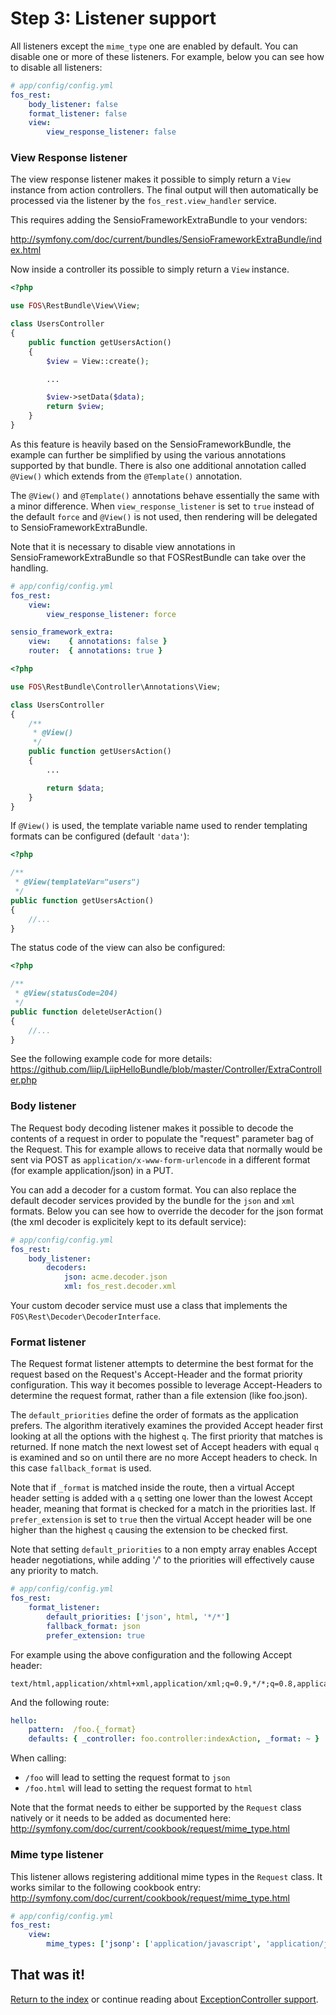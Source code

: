 Step 3: Listener support
========================
All listeners except the ``mime_type`` one are enabled by default.  You can
disable one or more of these listeners.  For example, below you can see how to
disable all listeners:

```yaml
# app/config/config.yml
fos_rest:
    body_listener: false
    format_listener: false
    view:
        view_response_listener: false
```

### View Response listener

The view response listener makes it possible to simply return a ``View``
instance from action controllers. The final output will then automatically be
processed via the listener by the ``fos_rest.view_handler`` service.

This requires adding the SensioFrameworkExtraBundle to your vendors:

http://symfony.com/doc/current/bundles/SensioFrameworkExtraBundle/index.html

Now inside a controller its possible to simply return a ``View`` instance.

```php
<?php

use FOS\RestBundle\View\View;

class UsersController
{
    public function getUsersAction()
    {
        $view = View::create();

        ...

        $view->setData($data);
        return $view;
    }
}
```

As this feature is heavily based on the SensioFrameworkBundle, the example can
further be simplified by using the various annotations supported by that
bundle. There is also one additional annotation called ``@View()`` which
extends from the ``@Template()`` annotation.

The ``@View()`` and ``@Template()`` annotations behave essentially the same
with a minor difference. When ``view_response_listener`` is set to ``true``
instead of the default ``force`` and ``@View()`` is not used, then rendering
will be delegated to SensioFrameworkExtraBundle.

Note that it is necessary to disable view annotations in
SensioFrameworkExtraBundle so that FOSRestBundle can take over the handling.

```yaml
# app/config/config.yml
fos_rest:
    view:
        view_response_listener: force

sensio_framework_extra:
    view:    { annotations: false }
    router:  { annotations: true }
```

```php
<?php

use FOS\RestBundle\Controller\Annotations\View;

class UsersController
{
    /**
     * @View()
     */
    public function getUsersAction()
    {
        ...

        return $data;
    }
}
```
If ``@View()`` is used, the template variable name used to render templating
formats can be configured (default  ``'data'``):

```php
<?php

/**
 * @View(templateVar="users")
 */
public function getUsersAction()
{
    //...
}
```

The status code of the view can also be configured:

```php
<?php

/**
 * @View(statusCode=204)
 */
public function deleteUserAction()
{
    //...
}
```

See the following example code for more details:
https://github.com/liip/LiipHelloBundle/blob/master/Controller/ExtraController.php

### Body listener

The Request body decoding listener makes it possible to decode the contents of
a request in order to populate the "request" parameter bag of the Request. This
for example allows to receive data that normally would be sent via POST as
``application/x-www-form-urlencode`` in a different format (for example
application/json) in a PUT.

You can add a decoder for a custom format. You can also replace the default
decoder services provided by the bundle for the ``json`` and ``xml`` formats.
Below you can see how to override the decoder for the json format (the xml
decoder is explicitely kept to its default service):

```yaml
# app/config/config.yml
fos_rest:
    body_listener:
        decoders:
            json: acme.decoder.json
            xml: fos_rest.decoder.xml
```

Your custom decoder service must use a class that implements the
``FOS\Rest\Decoder\DecoderInterface``.

### Format listener

The Request format listener attempts to determine the best format for the
request based on the Request's Accept-Header and the format priority
configuration. This way it becomes possible to leverage Accept-Headers to
determine the request format, rather than a file extension (like foo.json).

The ``default_priorities`` define the order of formats as the application
prefers.  The algorithm iteratively examines the provided Accept header first
looking at all the options with the highest ``q``. The first priority that
matches is returned. If none match the next lowest set of Accept headers with
equal ``q`` is examined and so on until there are no more Accept headers to
check. In this case ``fallback_format`` is used.

Note that if ``_format`` is matched inside the route, then a virtual Accept
header setting is added with a ``q`` setting one lower than the lowest Accept
header, meaning that format is checked for a match in the priorities last. If
``prefer_extension`` is set to ``true`` then the virtual Accept header will be
one higher than the highest ``q`` causing the extension to be checked first.

Note that setting ``default_priorities`` to a non empty array enables Accept
header negotiations, while adding '*/*' to the priorities will effectively
cause any priority to match.

```yaml
# app/config/config.yml
fos_rest:
    format_listener:
        default_priorities: ['json', html, '*/*']
        fallback_format: json
        prefer_extension: true
```

For example using the above configuration and the following Accept header:
```
text/html,application/xhtml+xml,application/xml;q=0.9,*/*;q=0.8,application/json
```

And the following route:

```yaml
hello:
    pattern:  /foo.{_format}
    defaults: { _controller: foo.controller:indexAction, _format: ~ }
```

When calling:

* ``/foo`` will lead to setting the request format to ``json``
* ``/foo.html`` will lead to setting the request format to ``html``

Note that the format needs to either be supported by the ``Request`` class
natively or it needs to be added as documented here:
http://symfony.com/doc/current/cookbook/request/mime_type.html

### Mime type listener

This listener allows registering additional mime types in the ``Request``
class.  It works similar to the following cookbook entry:
http://symfony.com/doc/current/cookbook/request/mime_type.html


```yaml
# app/config/config.yml
fos_rest:
    view:
        mime_types: ['jsonp': ['application/javascript', 'application/javascript+jsonp']]
```

## That was it!
[Return to the index](index.md) or continue reading about [ExceptionController support](4-exception-controller-support.md).
